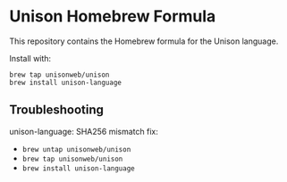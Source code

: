 # Unison Homebrew Formula

This repository contains the Homebrew formula for the Unison language.

Install with:

```
brew tap unisonweb/unison
brew install unison-language
```

## Troubleshooting

unison-language: SHA256 mismatch fix:

- `brew untap unisonweb/unison` 
- `brew tap unisonweb/unison`
- `brew install unison-language`
